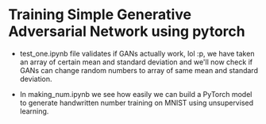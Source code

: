# Training Simple Generative Adversarial Network using pytorch

* test_one.ipynb file validates if GANs actually work, lol :p, we have taken an array of certain mean and standard deviation and we'll now check if GANs can change random numbers to array of same mean and standard deviation.

* In making_num.ipynb we see how easily we can build a PyTorch model to generate handwritten number training on MNIST using unsupervised learning.
